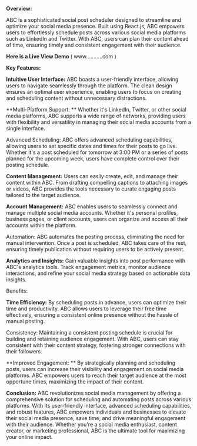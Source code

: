 **Overview:**

ABC is a sophisticated social post scheduler designed to streamline and optimize your social media presence. Built using React.js, ABC empowers users to effortlessly schedule posts across various social media platforms such as LinkedIn and Twitter. With ABC, users can plan their content ahead of time, ensuring timely and consistent engagement with their audience.

**Here is a Live View Demo** ( www...........com )

**Key Features:**

**Intuitive User Interface:**
ABC boasts a user-friendly interface, allowing users to navigate seamlessly through the platform. The clean design ensures an optimal user experience, enabling users to focus on creating and scheduling content without unnecessary distractions.

**Multi-Platform Support: **
Whether it's LinkedIn, Twitter, or other social media platforms, ABC supports a wide range of networks, providing users with flexibility and versatility in managing their social media accounts from a single interface.

Advanced Scheduling: ABC offers advanced scheduling capabilities, allowing users to set specific dates and times for their posts to go live. Whether it's a post scheduled for tomorrow at 3:00 PM or a series of posts planned for the upcoming week, users have complete control over their posting schedule.

**Content Management:**
Users can easily create, edit, and manage their content within ABC. From drafting compelling captions to attaching images or videos, ABC provides the tools necessary to curate engaging posts tailored to the target audience.

**Account Management:** 
ABC enables users to seamlessly connect and manage multiple social media accounts. Whether it's personal profiles, business pages, or client accounts, users can organize and access all their accounts within the platform.

Automation: ABC automates the posting process, eliminating the need for manual intervention. Once a post is scheduled, ABC takes care of the rest, ensuring timely publication without requiring users to be actively present.

**Analytics and Insights:**
Gain valuable insights into post performance with ABC's analytics tools. Track engagement metrics, monitor audience interactions, and refine your social media strategy based on actionable data insights.

Benefits:

**Time Efficiency:**
By scheduling posts in advance, users can optimize their time and productivity. ABC allows users to leverage their free time effectively, ensuring a consistent online presence without the hassle of manual posting.

Consistency: Maintaining a consistent posting schedule is crucial for building and retaining audience engagement. With ABC, users can stay consistent with their content strategy, fostering stronger connections with their followers.

**Improved Engagement: **
By strategically planning and scheduling posts, users can increase their visibility and engagement on social media platforms. ABC empowers users to reach their target audience at the most opportune times, maximizing the impact of their content.

**Conclusion:**
ABC revolutionizes social media management by offering a comprehensive solution for scheduling and automating posts across various platforms. With its user-friendly interface, advanced scheduling capabilities, and robust features, ABC empowers individuals and businesses to elevate their social media presence, save time, and drive meaningful engagement with their audience. Whether you're a social media enthusiast, content creator, or marketing professional, ABC is the ultimate tool for maximizing your online impact.
